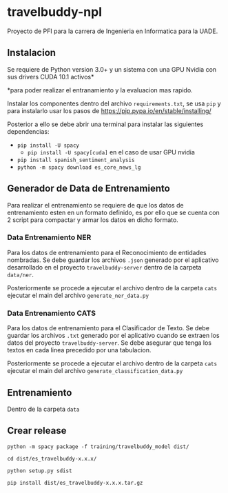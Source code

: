 # travelbuddy-npl
Proyecto de PFI para la carrera de Ingenieria en Informatica para la UADE.

## Instalacion
Se requiere de Python version 3.0+ y un sistema con una GPU Nvidia con sus drivers CUDA 10.1 activos*
 
*para poder realizar el entranamiento y la evaluacion mas rapido.

Instalar los componentes dentro del archivo `requirements.txt`, se usa `pip` y para instalarlo usar los pasos de 
https://pip.pypa.io/en/stable/installing/

Posterior a ello se debe abrir una terminal para instalar las siguientes dependencias:
 
- `pip install -U spacy` 
    - `pip install -U spacy[cuda]` en el caso de usar GPU nvidia
- `pip install spanish_sentiment_analysis`
- `python -m spacy download es_core_news_lg`

## Generador de Data de Entrenamiento

Para realizar el entrenamiento se requiere de que los datos de entrenamiento esten en un formato definido, es por ello
que se cuenta con 2 script para compactar y armar los datos en dicho formato.

### Data Entrenamiento NER
Para los datos de entrenamiento para el Reconocimiento de entidades nombradas.
Se debe guardar los archivos `.json` generado por el aplicativo desarrollado en el proyecto `travelbuddy-server` 
dentro de la carpeta `data/ner`.

Posteriormente se procede a ejecutar el archivo dentro de la carpeta `cats` ejecutar el main del archivo
`generate_ner_data.py`

### Data Entrenamiento CATS
Para los datos de entrenamiento para el Clasificador de Texto.
Se debe guardar los archivos `.txt` generado por el aplicativo cuando se extraen los datos del proyecto 
`travelbuddy-server`. Se debe asegurar que tenga los textos en cada linea precedido por una tabulacion.

Posteriormente se procede a ejecutar el archivo dentro de la carpeta `cats` ejecutar el main del archivo
`generate_classification_data.py`

## Entrenamiento

Dentro de la carpeta `data`  

## Crear release
`python -m spacy package -f training/travelbuddy_model dist/`

`cd dist/es_travelbuddy-x.x.x/`

`python setup.py sdist`

`pip install dist/es_travelbuddy-x.x.x.tar.gz`
